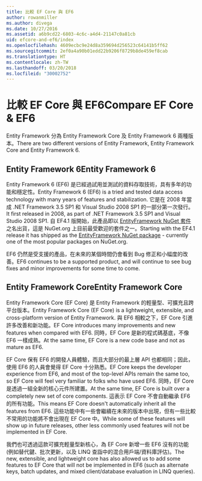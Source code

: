 ```yaml
---
title: 比較 EF Core 與 EF6
author: rowanmiller
ms.author: divega
ms.date: 10/27/2016
ms.assetid: a6b9cd22-6803-4c6c-a4d4-21147c0a81cb
uid: efcore-and-ef6/index
ms.openlocfilehash: 4609ecbc9e24d8a359694d256523c64141b5ff62
ms.sourcegitcommit: 2ef0a4a90b01edd22b9206f8729b8de459ef8cab
ms.translationtype: HT
ms.contentlocale: zh-TW
ms.lasthandoff: 03/20/2018
ms.locfileid: "30002752"
---
```

# <a name="compare-ef-core--ef6"></a><span data-ttu-id="f6072-102">比較 EF Core 與 EF6</span><span class="sxs-lookup"><span data-stu-id="f6072-102">Compare EF Core & EF6</span></span>

<span data-ttu-id="f6072-103">Entity Framework 分為 Entity Framework Core 及 Entity Framework 6 兩種版本。</span><span class="sxs-lookup"><span data-stu-id="f6072-103">There are two different versions of Entity Framework, Entity Framework Core and Entity Framework 6.</span></span>

## <a name="entity-framework-6"></a><span data-ttu-id="f6072-104">Entity Framework 6</span><span class="sxs-lookup"><span data-stu-id="f6072-104">Entity Framework 6</span></span>

<span data-ttu-id="f6072-105">Entity Framework 6 (EF6) 是已經過試用並測試的資料存取技術，具有多年的功能和穩定性。</span><span class="sxs-lookup"><span data-stu-id="f6072-105">Entity Framework 6 (EF6) is a tried and tested data access technology with many years of features and stabilization.</span></span> <span data-ttu-id="f6072-106">它是在 2008 年當成 .NET Framework 3.5 SP1 和 Visual Studio 2008 SP1 的一部分第一次發行。</span><span class="sxs-lookup"><span data-stu-id="f6072-106">It first released in 2008, as part of .NET Framework 3.5 SP1 and Visual Studio 2008 SP1.</span></span> <span data-ttu-id="f6072-107">自 EF4.1 版開始，此產品即以 [EntityFramework NuGet 套件](https://www.nuget.org/packages/EntityFramework/)之名出貨，這是 NuGet.org 上目前最受歡迎的套件之一。</span><span class="sxs-lookup"><span data-stu-id="f6072-107">Starting with the EF4.1 release it has shipped as the [EntityFramework NuGet package](https://www.nuget.org/packages/EntityFramework/) - currently one of the most popular packages on NuGet.org.</span></span>

<span data-ttu-id="f6072-108">EF6 仍然是受支援的產品，在未來的某個時間仍會看到 Bug 修正和小幅度的改善。</span><span class="sxs-lookup"><span data-stu-id="f6072-108">EF6 continues to be a supported product, and will continue to see bug fixes and minor improvements for some time to come.</span></span>

## <a name="entity-framework-core"></a><span data-ttu-id="f6072-109">Entity Framework Core</span><span class="sxs-lookup"><span data-stu-id="f6072-109">Entity Framework Core</span></span>

<span data-ttu-id="f6072-110">Entity Framework Core (EF Core) 是 Entity Framework 的輕量型、可擴充且跨平台版本。</span><span class="sxs-lookup"><span data-stu-id="f6072-110">Entity Framework Core (EF Core) is a lightweight, extensible, and cross-platform version of Entity Framework.</span></span> <span data-ttu-id="f6072-111">與 EF6 相較之下，EF Core 引進許多改善和新功能。</span><span class="sxs-lookup"><span data-stu-id="f6072-111">EF Core introduces many improvements and new features when compared with EF6.</span></span> <span data-ttu-id="f6072-112">同時，EF Core 是新的程式碼基底，不像 EF6 一樣成熟。</span><span class="sxs-lookup"><span data-stu-id="f6072-112">At the same time, EF Core is a new code base and not as mature as EF6.</span></span>

<span data-ttu-id="f6072-113">EF Core 保有 EF6 的開發人員體驗，而且大部分的最上層 API 也都相同；因此，使用 EF6 的人員會覺得 EF Core 十分熟悉。</span><span class="sxs-lookup"><span data-stu-id="f6072-113">EF Core keeps the developer experience from EF6, and most of the top-level APIs remain the same too, so EF Core will feel very familiar to folks who have used EF6.</span></span> <span data-ttu-id="f6072-114">同時，EF Core 是透過一組全新的核心元件所建置。</span><span class="sxs-lookup"><span data-stu-id="f6072-114">At the same time, EF Core is built over a completely new set of core components.</span></span> <span data-ttu-id="f6072-115">這表示 EF Core 不會自動繼承 EF6 的所有功能。</span><span class="sxs-lookup"><span data-stu-id="f6072-115">This means EF Core doesn't automatically inherit all the features from EF6.</span></span> <span data-ttu-id="f6072-116">這些功能中有一些會繼續在未來的版本中出現，但有一些比較不常用的功能將不會出現在 EF Core 中。</span><span class="sxs-lookup"><span data-stu-id="f6072-116">While some of these features will show up in future releases, other less commonly used features will not be implemented in EF Core.</span></span>

<span data-ttu-id="f6072-117">我們也可透過這款可擴充輕量型新核心，為 EF Core 新增一些 EF6 沒有的功能 (例如替代鍵、批次更新，以及 LINQ 查詣中的混合用戶端/資料庫評估)。</span><span class="sxs-lookup"><span data-stu-id="f6072-117">The new, extensible, and lightweight core has also allowed us to add some features to EF Core that will not be implemented in EF6 (such as alternate keys, batch updates, and mixed client/database evaluation in LINQ queries).</span></span>
